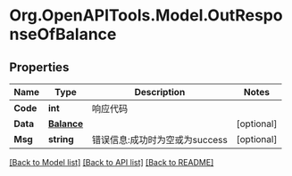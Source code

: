 
# Org.OpenAPITools.Model.OutResponseOfBalance

## Properties

Name | Type | Description | Notes
------------ | ------------- | ------------- | -------------
**Code** | **int** | 响应代码 | 
**Data** | [**Balance**](Balance.md) |  | [optional] 
**Msg** | **string** | 错误信息:成功时为空或为success | [optional] 

[[Back to Model list]](../README.md#documentation-for-models)
[[Back to API list]](../README.md#documentation-for-api-endpoints)
[[Back to README]](../README.md)

